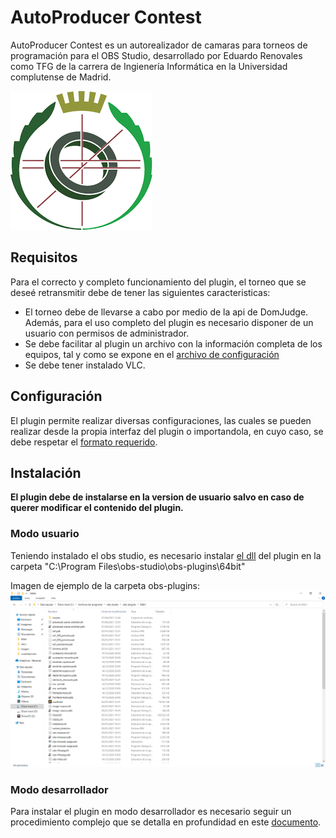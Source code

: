 # AutoProducer Contest
AutoProducer Contest es un autorealizador de camaras para torneos de programación para el OBS Studio, desarrollado por Eduardo Renovales como TFG de la carrera de Ingienería Informática en la Universidad complutense de Madrid. 

![ImagenFDI](https://github.com/Bryshot/TFG/blob/master/docs/Images/fdi.png)

## Requisitos
 Para el correcto y completo funcionamiento del plugin, el torneo que se deseé retransmitir debe de tener las siguientes caracteristicas:
 - El torneo debe de llevarse a cabo por medio de la api de DomJudge. Además, para el uso completo del plugin es necesario disponer de un usuario con permisos de administrador.
 - Se debe facilitar al plugin un archivo con la información completa de los equipos, tal y como se expone en el [archivo de configuración](https://github.com/Bryshot/TFG/blob/master/docs/Formato%20archivo%20direcciones.md)
 - Se debe tener instalado VLC.

## Configuración
El plugin permite realizar diversas configuraciones, las cuales se pueden realizar desde la propia interfaz del plugin o importandola, en cuyo caso, se debe respetar el [formato requerido](https://github.com/Bryshot/TFG/blob/master/docs/Formato%20archivo%20configuración.md).

## Instalación
 **El plugin debe de instalarse en la version de usuario salvo en caso de querer modificar el contenido del plugin.**

### Modo usuario
 Teniendo instalado el obs studio, es necesario instalar [el dll](https://github.com/Bryshot/TFG/blob/master/desktopVersion/autoProducerContest.dll) del plugin en la carpeta "C:\Program Files\obs-studio\obs-plugins\64bit"

 Imagen de ejemplo de la carpeta obs-plugins:
 ![Imagen de ejemplo](https://github.com/Bryshot/TFG/blob/master/docs/Images/obs-plugins.PNG)
 
### Modo desarrollador
 Para instalar el plugin en modo desarrollador es necesario seguir un procedimiento complejo que se detalla en profundidad en este [documento](https://github.com/Bryshot/TFG/blob/master/docs/Instalación%20Version%20desarrollo.md).

